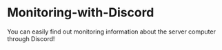 # Monitoring-with-Discord
You can easily find out monitoring information about the server computer through Discord!
